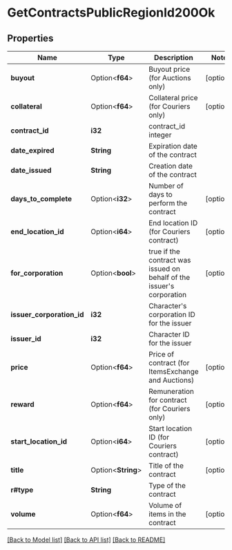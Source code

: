 # GetContractsPublicRegionId200Ok

## Properties

Name | Type | Description | Notes
------------ | ------------- | ------------- | -------------
**buyout** | Option<**f64**> | Buyout price (for Auctions only) | [optional]
**collateral** | Option<**f64**> | Collateral price (for Couriers only) | [optional]
**contract_id** | **i32** | contract_id integer | 
**date_expired** | **String** | Expiration date of the contract | 
**date_issued** | **String** | Сreation date of the contract | 
**days_to_complete** | Option<**i32**> | Number of days to perform the contract | [optional]
**end_location_id** | Option<**i64**> | End location ID (for Couriers contract) | [optional]
**for_corporation** | Option<**bool**> | true if the contract was issued on behalf of the issuer's corporation | [optional]
**issuer_corporation_id** | **i32** | Character's corporation ID for the issuer | 
**issuer_id** | **i32** | Character ID for the issuer | 
**price** | Option<**f64**> | Price of contract (for ItemsExchange and Auctions) | [optional]
**reward** | Option<**f64**> | Remuneration for contract (for Couriers only) | [optional]
**start_location_id** | Option<**i64**> | Start location ID (for Couriers contract) | [optional]
**title** | Option<**String**> | Title of the contract | [optional]
**r#type** | **String** | Type of the contract | 
**volume** | Option<**f64**> | Volume of items in the contract | [optional]

[[Back to Model list]](../README.md#documentation-for-models) [[Back to API list]](../README.md#documentation-for-api-endpoints) [[Back to README]](../README.md)


